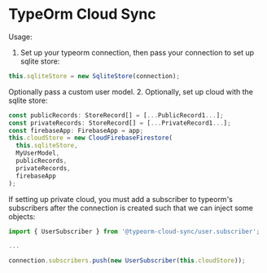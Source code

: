# TypeOrm Cloud Sync

Usage:

1. Set up your typeorm connection, then pass your connection to set up sqlite store:
```typescript
this.sqliteStore = new SqliteStore(connection);
```

Optionally pass a custom user model.
2. Optionally, set up cloud with the sqlite store:
```typescript
const publicRecords: StoreRecord[] = [...PublicRecord1...];
const privateRecords: StoreRecord[] = [...PrivateRecord1...];
const firebaseApp: FirebaseApp = app;
this.cloudStore = new CloudFirebaseFirestore(
  this.sqliteStore, 
  MyUserModel,
  publicRecords,
  privateRecords,
  firebaseApp
);
```

If setting up private cloud, you must add a subscriber to typeorm's subscribers after the connection is created such that we can inject some objects:

```typescript
import { UserSubscriber } from '@typeorm-cloud-sync/user.subscriber';

...

connection.subscribers.push(new UserSubscriber(this.cloudStore));
```
